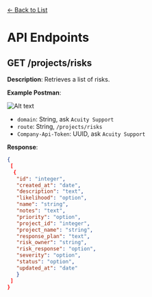[<- Back to List](https://github.com/AcuityPPM/APIs/blob/main/endpoints/list.md)

# API Endpoints

## GET /projects/risks

**Description**: Retrieves a list of risks.

**Example Postman**:

![Alt text](https://github.com/AcuityPPM/APIs/blob/main/img/get_headers.webp)

- `domain`: String, ask `Acuity Support`
- `route`: String, `/projects/risks`
- `Company-Api-Token`: UUID, ask `Acuity Support`

**Response**:

```json
{
 [
  {
   "id": "integer",
   "created_at": "date",
   "description": "text",
   "likelihood": "option",
   "name": "string",
   "notes": "text",
   "priority": "option",
   "project_id": "integer",
   "project_name": "string",
   "response_plan": "text",
   "risk_owner": "string",
   "risk_response": "option",
   "severity": "option",
   "status": "option",
   "updated_at": "date"
   }
 ]
}
```

